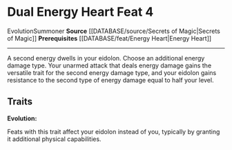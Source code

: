 ﻿---
actions: null
cost: null
element: null
feat: Dual Energy Heart
frequency: null
heighten_level: null
id: '2902'
level: '4'
name: Dual Energy Heart
prerequisite: '[[DATABASE/feat/Energy Heart|Energy Heart]]'
rarity: Common
requirement: null
rus_type_level: null
school: null
source: '[[DATABASE/source/Secrets of Magic|Secrets of Magic]]'
subcategory: null
trait:
- '[[DATABASE/trait/Evolution|Evolution]]'
- '[[DATABASE/trait/Summoner|Summoner]]'
trigger: null
type: Feat

---
# Dual Energy Heart <span class="item-type">Feat 4</span>

<span class="item-trait">Evolution</span><span class="item-trait">Summoner</span>
**Source** [[DATABASE/source/Secrets of Magic|Secrets of Magic]] 
**Prerequisites** [[DATABASE/feat/Energy Heart|Energy Heart]]

---
A second energy dwells in your eidolon. Choose an additional energy damage type. Your unarmed attack that deals energy damage gains the versatile trait for the second energy damage type, and your eidolon gains resistance to the second type of energy damage equal to half your level.

## Traits

**Evolution:**

Feats with this trait affect your eidolon instead of you, typically by granting it additional physical capabilities.